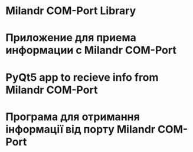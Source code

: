 # Milandr COM-Port Library

[//]: # ( Section: Description PyQt5 app to recieve info from Milandr COM-Port)
[//]: # ( Language: ru)
# Приложение для приема информации с Milandr COM-Port

[//]: # ( Section: Description PyQt5 app to recieve info from Milandr COM-Port)
[//]: # ( Language: en)
# PyQt5 app to recieve info from Milandr COM-Port

[//]: # ( Section: Description PyQt5 app to recieve info from Milandr COM-Port)
[//]: # ( Language: uk)
# Програма для отримання інформації від порту Milandr COM-Port
